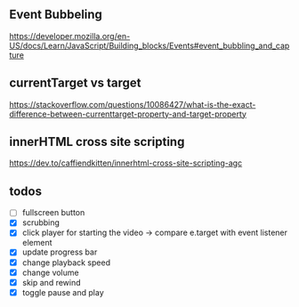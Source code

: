 ## Event Bubbeling
https://developer.mozilla.org/en-US/docs/Learn/JavaScript/Building_blocks/Events#event_bubbling_and_capture

## currentTarget vs target
https://stackoverflow.com/questions/10086427/what-is-the-exact-difference-between-currenttarget-property-and-target-property

## innerHTML cross site scripting
https://dev.to/caffiendkitten/innerhtml-cross-site-scripting-agc




## todos
- [ ] fullscreen button
- [x] scrubbing
- [x] click player for starting the video
  -> compare e.target with event listener element
- [x] update progress bar
- [x] change playback speed
- [x] change volume
- [x] skip and rewind
- [x] toggle pause and play